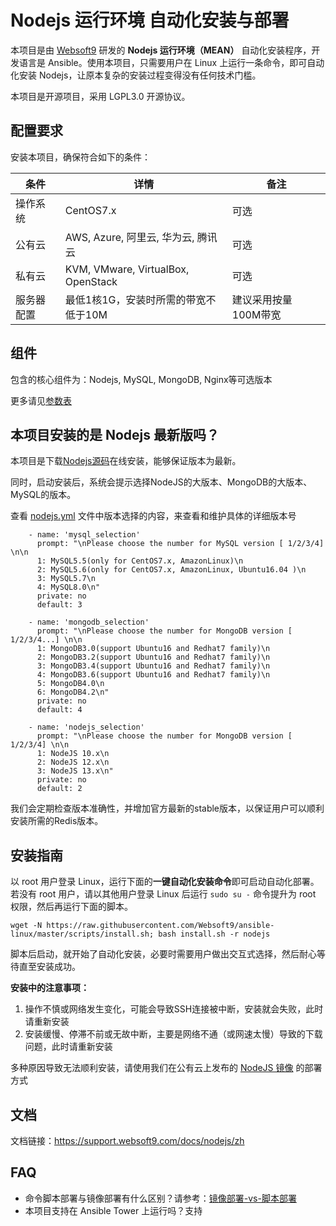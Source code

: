 
# Nodejs 运行环境 自动化安装与部署

本项目是由 [Websoft9](https://www.websoft9.com) 研发的 **Nodejs 运行环境（MEAN）** 自动化安装程序，开发语言是 Ansible。使用本项目，只需要用户在 Linux 上运行一条命令，即可自动化安装 Nodejs，让原本复杂的安装过程变得没有任何技术门槛。  

本项目是开源项目，采用 LGPL3.0 开源协议。

## 配置要求

安装本项目，确保符合如下的条件：

| 条件       | 详情       | 备注  |
| ------------ | ------------ | ----- |
| 操作系统       | CentOS7.x  |  可选  |
| 公有云| AWS, Azure, 阿里云, 华为云, 腾讯云 | 可选 |
| 私有云|  KVM, VMware, VirtualBox, OpenStack | 可选 |
| 服务器配置 | 最低1核1G，安装时所需的带宽不低于10M |  建议采用按量100M带宽 |

## 组件

包含的核心组件为：Nodejs, MySQL, MongoDB, Nginx等可选版本

更多请见[参数表](/docs/zh/stack-components.md)

## 本项目安装的是 Nodejs 最新版吗？

本项目是下载[Nodejs源码](https://rpm.nodesource.com)在线安装，能够保证版本为最新。 

同时，启动安装后，系统会提示选择NodeJS的大版本、MongoDB的大版本、MySQL的版本。

查看 [nodejs.yml](/nodejs.yml) 文件中版本选择的内容，来查看和维护具体的详细版本号

```
    - name: 'mysql_selection'
      prompt: "\nPlease choose the number for MySQL version [ 1/2/3/4] \n\n
      1: MySQL5.5(only for CentOS7.x, AmazonLinux)\n
      2: MySQL5.6(only for CentOS7.x, AmazonLinux, Ubuntu16.04 )\n
      3: MySQL5.7\n
      4: MySQL8.0\n"
      private: no
      default: 3

    - name: 'mongodb_selection'
      prompt: "\nPlease choose the number for MongoDB version [ 1/2/3/4...] \n\n
      1: MongoDB3.0(support Ubuntu16 and Redhat7 family)\n
      2: MongoDB3.2(support Ubuntu16 and Redhat7 family)\n
      3: MongoDB3.4(support Ubuntu16 and Redhat7 family)\n
      4: MongoDB3.6(support Ubuntu16 and Redhat7 family)\n
      5: MongoDB4.0\n
      6: MongoDB4.2\n"
      private: no
      default: 4

    - name: 'nodejs_selection'
      prompt: "\nPlease choose the number for MongoDB version [ 1/2/3/4] \n\n
      1: NodeJS 10.x\n
      2: NodeJS 12.x\n
      3: NodeJS 13.x\n"
      private: no
      default: 2
```

我们会定期检查版本准确性，并增加官方最新的stable版本，以保证用户可以顺利安装所需的Redis版本。

## 安装指南

以 root 用户登录 Linux，运行下面的**一键自动化安装命令**即可启动自动化部署。若没有 root 用户，请以其他用户登录 Linux 后运行 `sudo su -` 命令提升为 root 权限，然后再运行下面的脚本。

```
wget -N https://raw.githubusercontent.com/Websoft9/ansible-linux/master/scripts/install.sh; bash install.sh -r nodejs
```

脚本后启动，就开始了自动化安装，必要时需要用户做出交互式选择，然后耐心等待直至安装成功。

**安装中的注意事项：**  

1. 操作不慎或网络发生变化，可能会导致SSH连接被中断，安装就会失败，此时请重新安装
2. 安装缓慢、停滞不前或无故中断，主要是网络不通（或网速太慢）导致的下载问题，此时请重新安装

多种原因导致无法顺利安装，请使用我们在公有云上发布的 [NodeJS 镜像](https://apps.websoft9.com/nodejs) 的部署方式


## 文档

文档链接：https://support.websoft9.com/docs/nodejs/zh

## FAQ

- 命令脚本部署与镜像部署有什么区别？请参考：[镜像部署-vs-脚本部署](https://support.websoft9.com/docs/faq/zh/bz-product.html#镜像部署-vs-脚本部署)
- 本项目支持在 Ansible Tower 上运行吗？支持
